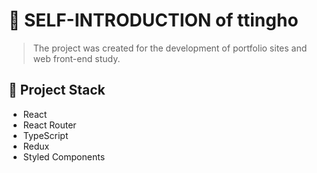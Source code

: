 # 📣 SELF-INTRODUCTION of ttingho

> The project was created for the development of portfolio sites and web front-end study.

## 📃 Project Stack
- React
- React Router
- TypeScript
- Redux
- Styled Components